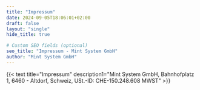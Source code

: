 ```yaml
---
title: "Impressum"
date: 2024-09-05T18:06:01+02:00
draft: false
layout: "single"
hide_title: true

# Custom SEO fields (optional)
seo_title: "Impressum - Mint System GmbH"
author: "Mint System GmbH"
---
```


{{< text 
  title="Impressum" 
  description1="Mint System GmbH, Bahnhofplatz 1, 6460 - Altdorf, Schweiz, USt.-ID:  CHE-150.248.608 MWST" >}}


